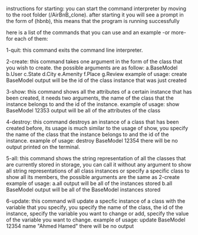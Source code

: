 instructions for starting:
  you can start the command interpreter by moving to the root folder (/AirBnB_clone).
  after starting it you will see a prompt in the form of (hbnb), this means that the program is running  successfully

here is a list of the commands that you can use and an example -or more- for each of them:

1-quit: this command exits the command line interpreter.

2-create: this command takes one argument in the form of the class that you wish to create.
the possible arguments are as follow:
  a.BaseModel
  b.User
  c.State
  d.City
  e.Amenity
  f.Place
  g.Review
example of usage:
  create BaseModel
  output will be the id of the class instance that was just created

3-show: this command shows all the attributes of a certain instance that has been created, it needs two arguments, the name of the class that the instance belongs to and the id of the instance.
example of usage:
  show BaseModel 12353
  output will be all of the attributes of the class

4-destroy: this command destroys an instance of a class that has been created before, its usage is much similar to the usage of show, you specify the name of the class that the instance belongs to and the id of the instance.
example of usage:
  destroy BaseModel 12354
  there will be no output printed on the terminal.

5-all: this command shows the string representation of all the classes that are currently stored in storage, you can call it without any argument to show all string representations of all class instances or specify a specific class to show all its members, the possible arguments are the same as 2-create
example of usage:
  a.all
  output will be all of the instances stored
  b.all BaseModel
  output will be all of the BaseModel instances stored

6-update: this command will update a specfic instance of a class with the variable that you specify, you specify the name of the class, the id of the instance, specify the variable you want to change or add, specify the value of the variable you want to change.
example of usage:
  update BaseModel 12354 name "Ahmed Hamed"
  there will be no output
